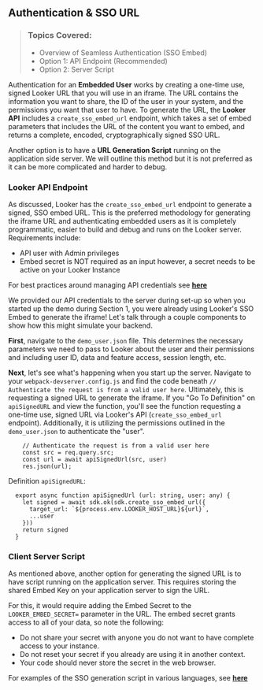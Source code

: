 ## Authentication & SSO URL

> ### Topics Covered:
> * Overview of Seamless Authentication (SSO Embed)
> * Option 1: API Endpoint (Recommended)
> * Option 2: Server Script

Authentication for an **Embedded User** works by creating a one-time use, signed Looker URL that you will use in an iframe. The URL contains the information you want to share, the ID of the user in your system, and the permissions you want that user to have. To generate the URL, the **Looker API** includes a `create_sso_embed_url` endpoint, which takes a set of embed parameters that includes the URL of the content you want to embed, and returns a complete, encoded, cryptographically signed SSO URL.

Another option is to have a  **URL Generation Script** running on the application side server. We will outline this method but it is not preferred as it can be more complicated and harder to debug.

### Looker API Endpoint

As discussed, Looker has the `create_sso_embed_url` endpoint to generate a signed, SSO embed URL. This is the preferred methodology for generating the iframe URL and authenticating embedded users as it is completely programmatic, easier to build and debug and runs on the Looker server. Requirements include:
* API user with Admin privileges
* Embed secret is NOT required as an input however, a secret needs to be active on your Looker Instance

For best practices around managing API credentials see [**here**](https://docs.looker.com/reference/api-and-integration/api-auth#managing_api_credentials)

We provided our API credentials to the server during set-up so when you started up the demo during Section 1, you were already using Looker's SSO Embed to generate the iframe! Let's talk through a couple components to show how this might simulate your backend.

**First**, navigate to the `demo_user.json` file. This determines the necessary parameters we need to pass to Looker about the user and their permissions and including user ID, data and feature access, session length, etc.


**Next**, let's see what's happening when you start up the server. Navigate to your `webpack-devserver.config.js` and find the code beneath `// Authenticate the request is from a valid user here`. Ultimately, this is requesting a signed URL to generate the iframe. If you "Go To Definition"  on `apiSignedURL` and view the function, you'll see the function requesting a one-time use, signed URL via Looker's API (`create_sso_embed_url` endpoint). Additionally, it is utilizing the permissions outlined in the `demo_user.json` to authenticate the "user".


        // Authenticate the request is from a valid user here
        const src = req.query.src;
        const url = await apiSignedUrl(src, user)
        res.json(url);


  Definition `apiSignedURL`:


      export async function apiSignedUrl (url: string, user: any) {
        let signed = await sdk.ok(sdk.create_sso_embed_url({
          target_url: `${process.env.LOOKER_HOST_URL}${url}`,
          ...user
        }))
        return signed
      }



### Client Server Script

As mentioned above, another option for generating the signed URL is to have script running on the application server. This requires storing the shared Embed Key on your application server to sign the URL.

For this, it would require adding the Embed Secret to the `LOOKER_EMBED_SECRET=` parameter in the URL. The embed secret grants access to all of your data, so note the following:

* Do not share your secret with anyone you do not want to have complete access to your instance.
* Do not reset your secret if you already are using it in another context.
* Your code should never store the secret in the web browser.


For examples of the SSO generation script in various languages, see [**here**](https://github.com/looker/looker_embed_sso_examples)
